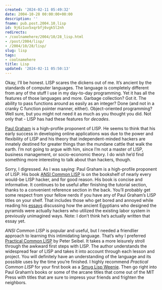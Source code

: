 ```yaml
---
created: '2024-02-11 05:49:32'
date: 2004-10-28 00:00:00+00:00
description: ''
fname: pub.post.2004.10.lisp
id: 9j6z1uv5xqrbfj6vgk5l2nh
redirects:
- /coolnamehere/2004/10/28_lisp.html
- /post/2004/lisp/
- /2004/10/28/lisp/
slug: lisp
tags:
- coolnamehere
title: Lisp
updated: '2024-02-11 05:50:13'
---
```


Okay, I’ll be honest. LISP scares the dickens out of me. It’s ancient by the standards of computer languages. The language is completely different from any of the stuff I use in my day-to-day programming. Yet it has all the features of those languages and more. Garbage collection? Got it. The ability to pass functions around as easily as an integer? Done (and not in a cranky C function pointer manner, either). Object-oriented programming? Well sure, but you might not need it as much as you thought you did. Not only that - LISP has had these features for *decades*.

[Paul Graham](http://www.paulgraham.com/) is a high-profile proponent of LISP. He seems to think that his early success in developing online applications was due to the power and flexibility of LISP and his theory that independent-minded hackers are innately destined for greater things than the mundane cattle that walk the earth. I’m not going to argue with him, since I’m not a master of LISP, business management, or socio-economic theory. I do wish he’d find something more interesting to talk about than hackers, though.

Sorry, I digressed. As I was saying: Paul Graham is a high-profile proponent of LISP. His book [ANSI Common LISP](http://www.paulgraham.com/acl.html) is on the bookshelf of nearly every would-be LISP hacker, and for good reason. His book is concise and informative. It continues to be useful after finishing the tutorial section, thanks to a convenient reference section in the back. You’ll probably get some respect from your fellow nerds if you have any of Paul Graham’s LISP titles on your shelf. That includes those who get bored and annoyed while reading his [essays](http://www.paulgraham.com/articles.html) discussing how the ancient Egyptians who designed the pyramids were actually hackers who utilized the existing labor system in previously unimagined ways. Note: I don’t think he’s actually written that essay yet.

*ANSI Common LISP* is popular and useful, but I needed a friendlier approach to learning this intimidating language. That’s why I preferred [Practical Common LISP](http://www.gigamonkeys.com/book/) by Peter Seibel. It takes a more leisurely stroll through the awkward first steps with LISP. The author understands the widespread fear of LISP and takes it into account through each lesson and project. You will definitely have an understanding of the language and its possible uses by the time you’re finished. I highly recommend *Practical Common LISP* for your first book as a [Smug Lisp Weenie](http://c2.com/cgi/wiki?SmugLispWeenie). Then go right into Paul Graham’s books or some of the arcane titles that come out of the MIT Press with titles that are sure to impress your friends and frighten the neighbors.